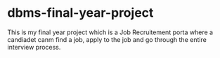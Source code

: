 # dbms-final-year-project

This is my final year project which is a Job Recruitement porta where a candiadet canm find a job, apply to the job and go through the entire interview process.
